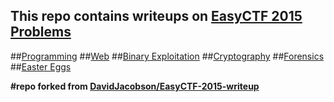 This repo contains writeups on [EasyCTF 2015](//easyctf.com) [Problems](//easyctf.com/problems)
----------------------------------
##[Programming](programming.md)
##[Web](web.md)
##[Binary Exploitation](binary_exploitation.md)
##[Cryptography](crypto.md)
##[Forensics](forensics.md)
##[Easter Eggs](easter_eggs.md)


**#repo forked from [DavidJacobson/EasyCTF-2015-writeup](DavidJacobson/EasyCTF-2015-writeup)**
